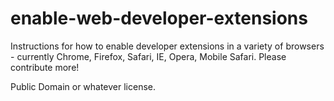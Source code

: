 enable-web-developer-extensions
===============================

Instructions for how to enable developer extensions in a variety of browsers - currently
Chrome, Firefox, Safari, IE, Opera, Mobile Safari. Please contribute more!


Public Domain or whatever license.
